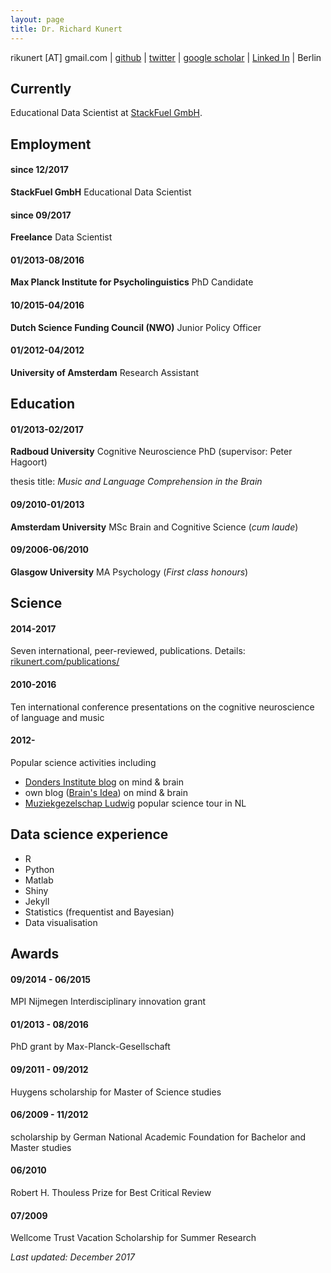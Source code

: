 ```yaml
---
layout: page
title: Dr. Richard Kunert
---
```

rikunert [AT] gmail.com
|
[github](http://github.com/rikunert)
|
[twitter](http://twitter.com/rikunert)
|
[google scholar](http://scholar.google.com/citations?user=V2EGJ3UAAAAJ)
|
[Linked In](https://www.linkedin.com/in/richard-kunert-phd-69b43459/)
|
Berlin

## Currently

Educational Data Scientist at [StackFuel GmbH](https://stackfuel.com/).

## Employment

#### since 12/2017
__StackFuel GmbH__ Educational Data Scientist

#### since 09/2017
__Freelance__ Data Scientist

#### 01/2013-08/2016
__Max Planck Institute for Psycholinguistics__ PhD Candidate

#### 10/2015-04/2016
__Dutch Science Funding Council (NWO)__ Junior Policy Officer

#### 01/2012-04/2012
__University of Amsterdam__ Research Assistant

## Education

#### 01/2013-02/2017
__Radboud University__ Cognitive Neuroscience PhD (supervisor: Peter Hagoort)

thesis title: *Music and Language Comprehension in the Brain*

#### 09/2010-01/2013
__Amsterdam University__ MSc Brain and Cognitive Science (_cum laude_)

#### 09/2006-06/2010
__Glasgow University__ MA Psychology (_First class honours_)

## Science

#### 2014-2017
Seven international, peer-reviewed, publications. Details: [rikunert.com/publications/](http://rikunert.com/publications/)

#### 2010-2016
Ten international conference presentations on the cognitive neuroscience of language and music

#### 2012-
Popular science activities including
* [Donders Institute blog](http://blog.donders.ru.nl/?page_id=779) on mind & brain
* own blog ([Brain's Idea](http://brainsidea.wordpress.com/)) on mind & brain
* [Muziekgezelschap Ludwig](http://www.ludwiglive.nl/brainwaves/brainwave-1-felix-meritis/) popular science tour in NL


## Data science experience

* R
* Python
* Matlab
* Shiny
* Jekyll
* Statistics (frequentist and Bayesian)
* Data visualisation

## Awards

#### 09/2014 - 06/2015
MPI Nijmegen Interdisciplinary innovation grant

#### 01/2013 - 08/2016
PhD grant by Max-Planck-Gesellschaft

#### 09/2011 - 09/2012
Huygens scholarship for Master of Science studies

#### 06/2009 - 11/2012
scholarship by German National Academic Foundation for Bachelor and Master studies

#### 06/2010
Robert H. Thouless Prize for Best Critical Review

#### 07/2009
Wellcome Trust Vacation Scholarship for Summer Research

*Last updated: December 2017*
